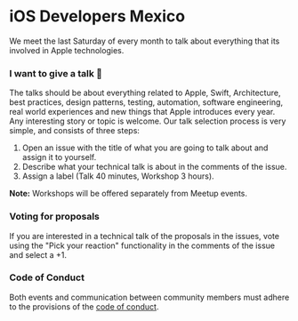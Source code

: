 # iOS Developers Mexico

We meet the last Saturday of every month to talk about everything that its involved in Apple technologies.

### I want to give a talk 📖

The talks should be about everything related to Apple, Swift, Architecture, best practices, design patterns, testing, automation, software engineering, real world experiences and new things that Apple introduces every year. Any interesting story or topic is welcome. Our talk selection process is very simple, and consists of three steps:

1) Open an issue with the title of what you are going to talk about and assign it to yourself.
2) Describe what your technical talk is about in the comments of the issue.
3) Assign a label (Talk 40 minutes, Workshop 3 hours).

**Note:** Workshops will be offered separately from Meetup events.

### Voting for proposals
If you are interested in a technical talk of the proposals in the issues, vote using the "Pick your reaction" functionality in the comments of the issue and select a +1.


### Code of Conduct

Both events and communication between community members must adhere to the provisions of the [code of conduct](https://github.com/iosdevelopersmx/code-of-conduct). 
